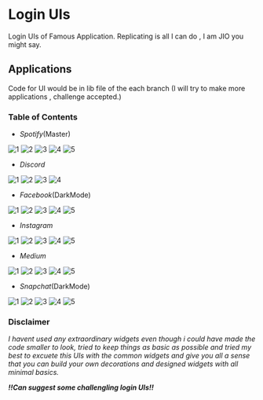 # Login UIs

Login UIs of Famous Application.
Replicating is all I can do , I am JIO you might say.

## Applications

Code for UI would be in lib file of the each branch (I will try to make more applications , challenge accepted.)

### Table of Contents
- _Spotify_(Master)


![1](https://user-images.githubusercontent.com/45462725/88136385-bebaba80-cc06-11ea-9bc6-97d885ee0692.png) ![2](https://user-images.githubusercontent.com/45462725/88136474-f164b300-cc06-11ea-9281-d7888da54dd5.png) ![3](https://user-images.githubusercontent.com/45462725/88136587-2cff7d00-cc07-11ea-8ca6-120369a13823.png) ![4](https://user-images.githubusercontent.com/45462725/88136591-312b9a80-cc07-11ea-8b4d-ded0a78831c8.png) ![5](https://user-images.githubusercontent.com/45462725/88136593-312b9a80-cc07-11ea-96a2-2c23e46c46d1.png)

- _Discord_


![1](https://user-images.githubusercontent.com/45462725/90317001-ef5eed00-df43-11ea-9a1d-e20012af56dc.png)  ![2](https://user-images.githubusercontent.com/45462725/90317002-f128b080-df43-11ea-8643-2ebccba0692b.png)  ![3](https://user-images.githubusercontent.com/45462725/90317003-f259dd80-df43-11ea-9147-d0eca040693f.png)  ![4](https://user-images.githubusercontent.com/45462725/90317006-f554ce00-df43-11ea-9bcf-7e7b04da0e3d.png)

- _Facebook_(DarkMode)

![1](https://user-images.githubusercontent.com/45462725/89521302-e14ef500-d7fc-11ea-9ec4-08a6afb6e75c.png)  ![2](https://user-images.githubusercontent.com/45462725/89521309-e318b880-d7fc-11ea-9c18-8be22c384e02.png)  ![3](https://user-images.githubusercontent.com/45462725/89521317-e6ac3f80-d7fc-11ea-8bcd-fa0e8eb5575f.png)  ![4](https://user-images.githubusercontent.com/45462725/89521320-e8760300-d7fc-11ea-9ea9-e96710f4a5a6.png)  ![5](https://user-images.githubusercontent.com/45462725/89521333-eca22080-d7fc-11ea-96fe-63e4b6a10c38.png)

- _Instagram_

![1](https://user-images.githubusercontent.com/45462725/88274112-d7a39880-ccf8-11ea-903d-4813b2785678.png)  ![2](https://user-images.githubusercontent.com/45462725/88274116-d8d4c580-ccf8-11ea-8e84-bde634ce33db.png)  ![3](https://user-images.githubusercontent.com/45462725/88274117-d8d4c580-ccf8-11ea-9218-2adfe39107dd.png)  ![4](https://user-images.githubusercontent.com/45462725/88274118-d96d5c00-ccf8-11ea-8499-b2ff84d94145.png)  ![5](https://user-images.githubusercontent.com/45462725/88274278-11749f00-ccf9-11ea-8243-30d69daf8218.png)

- _Medium_

![1](https://user-images.githubusercontent.com/45462725/90415656-08e07000-e0cf-11ea-89e6-c5e895d5d49d.png)  ![2](https://user-images.githubusercontent.com/45462725/90415653-0847d980-e0cf-11ea-85f6-8a78677ca639.png)  ![3](https://user-images.githubusercontent.com/45462725/90415648-067e1600-e0cf-11ea-9142-c1dd4b61cc9a.png)  ![4](https://user-images.githubusercontent.com/45462725/90415662-09790680-e0cf-11ea-8160-557071435b51.png)  ![5](https://user-images.githubusercontent.com/45462725/90415659-09790680-e0cf-11ea-8fb3-9b7517c1f3e8.png)


- _Snapchat_(DarkMode)

![1](https://user-images.githubusercontent.com/45462725/88624065-f96b9980-d0c3-11ea-8207-b98795e0a126.png) ![2](https://user-images.githubusercontent.com/45462725/88624272-4b142400-d0c4-11ea-83d5-b6f3d7d723a7.png) ![3](https://user-images.githubusercontent.com/45462725/88624907-6cc1db00-d0c5-11ea-8026-ca65d5e7d664.png) ![4](https://user-images.githubusercontent.com/45462725/88624103-06888880-d0c4-11ea-932a-5972cac639a2.png)  ![5](https://user-images.githubusercontent.com/45462725/88624097-05575b80-d0c4-11ea-9692-d8f5c117e94b.png)


### Disclaimer
_I havent used any extraordinary widgets even though i could have made the code smaller to look, tried to keep things as basic as possible and tried my best to excuete this UIs with the common widgets and give you all a sense that you can build your own decorations and designed widgets with all minimal basics._

_**!!Can suggest some challengling login UIs!!**_


